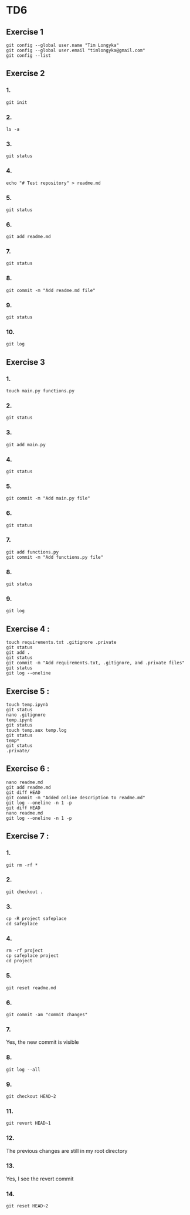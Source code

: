 # TD6
## Exercise 1


```
git config --global user.name "Tim Longyka"
git config --global user.email "timlongyka@gmail.com"
git config --list
```

## Exercise 2

### 1.
```
git init
```

### 2.
```
ls -a
```

### 3.
```
git status
```

### 4.
```
echo "# Test repository" > readme.md
```

### 5.
```
git status
```

### 6.
```
git add readme.md
```

### 7.
```
git status
```

### 8.
```
git commit -m "Add readme.md file"
```

### 9.
```
git status
```

### 10.
```
git log
```


## Exercise 3

### 1.
```
touch main.py functions.py
```

### 2.
```
git status
```

### 3.
```
git add main.py
```

### 4.
```
git status
```

### 5.
```
git commit -m "Add main.py file"
```

### 6.
```
git status
```

### 7.
```
git add functions.py
git commit -m "Add functions.py file"
```

### 8.
```
git status    
```

### 9.
```
git log
```

## Exercise 4 :

```
touch requirements.txt .gitignore .private
git status
git add .
git status
git commit -m "Add requirements.txt, .gitignore, and .private files"
git status
git log --oneline
```
## Exercise 5 :

```
touch temp.ipynb
git status
nano .gitignore
temp.ipynb
git status
touch temp.aux temp.log
git status
temp*
git status
.private/

```

## Exercise 6 :

```
nano readme.md
git add readme.md
git diff HEAD
git commit -m "Added online description to readme.md"
git log --oneline -n 1 -p
git diff HEAD
nano readme.md
git log --oneline -n 1 -p
```

## Exercise 7 :

### 1.
```
git rm -rf *
```

### 2.

```
git checkout .
```

### 3.
```
cp -R project safeplace
cd safeplace
```

### 4.
```
rm -rf project
cp safeplace project
cd project
```

### 5.
```
git reset readme.md
```

### 6.
```
git commit -am "commit changes"
```

### 7.

Yes, the new commit is visible

### 8. 

```git log --all```

### 9.

```git checkout HEAD~2```

### 11.

```git revert HEAD~1```

### 12. 

The previous changes are still in my root directory

### 13.

Yes, I see the revert commit

### 14. 

```git reset HEAD~2```






